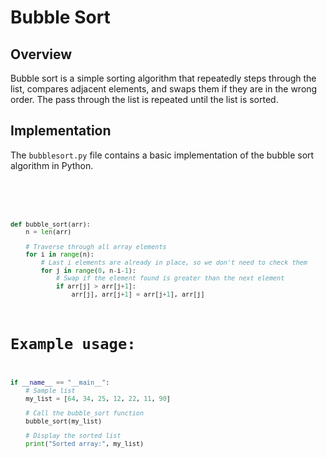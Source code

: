 <!DOCTYPE html>
<html lang="en">

<body>

<h1>Bubble Sort</h1>

<h2>Overview</h2>
<p>
    Bubble sort is a simple sorting algorithm that repeatedly steps through the list, compares adjacent elements,
    and swaps them if they are in the wrong order. The pass through the list is repeated until the list is sorted.
</p>

<h2>Implementation</h2>
<p>The <code>bubblesort.py</code> file contains a basic implementation of the bubble sort algorithm in Python.</p>

<code>
    <pre>

```python
def bubble_sort(arr):
    n = len(arr)

    # Traverse through all array elements
    for i in range(n):
        # Last i elements are already in place, so we don't need to check them
        for j in range(0, n-i-1):
            # Swap if the element found is greater than the next element
            if arr[j] > arr[j+1]:
                arr[j], arr[j+1] = arr[j+1], arr[j]
```
# Example usage:
```python
if __name__ == "__main__":
    # Sample list
    my_list = [64, 34, 25, 12, 22, 11, 90]

    # Call the bubble_sort function
    bubble_sort(my_list)

    # Display the sorted list
    print("Sorted array:", my_list)
```
 </pre>
</code>
</body>
</html>
